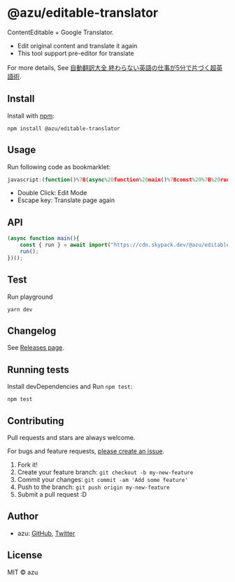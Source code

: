 # @azu/editable-translator

ContentEditable + Google Translator.

- Edit original content and translate it again
- This tool support pre-editor for translate

For more details, See [自動翻訳大全 終わらない英語の仕事が5分で片づく超英語術](https://www.amazon.co.jp/dp/B08M3JC1Q1/).

## Install

Install with [npm](https://www.npmjs.com/):

    npm install @azu/editable-translator

## Usage

Run following code as bookmarklet:

```js
javascript:(function()%7B(async%20function%20main()%7Bconst%20%7B%20run%20%7D%20%3D%20await%20import(%22https%3A%2F%2Fcdn.skypack.dev%2F%40azu%2Feditable-translator%22)%3Brun()%3B%7D)()%7D)()
``` 

- Double Click: Edit Mode
- Escape key: Translate page again

## API

```js
(async function main(){
    const { run } = await import("https://cdn.skypack.dev/@azu/editable-translator");
    run();
})();
```


## Test

Run playground

    yarn dev

## Changelog

See [Releases page](https://github.com/azu/editable-translator/releases).

## Running tests

Install devDependencies and Run `npm test`:

    npm test

## Contributing

Pull requests and stars are always welcome.

For bugs and feature requests, [please create an issue](https://github.com/azu/editable-translator/issues).

1. Fork it!
2. Create your feature branch: `git checkout -b my-new-feature`
3. Commit your changes: `git commit -am 'Add some feature'`
4. Push to the branch: `git push origin my-new-feature`
5. Submit a pull request :D

## Author

- azu: [GitHub](https://github.com/azu), [Twitter](https://twitter.com/azu_re)

## License

MIT © azu
